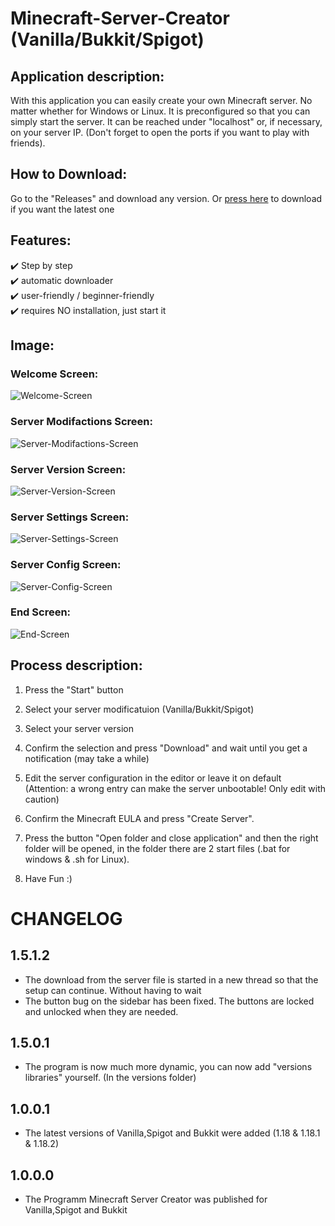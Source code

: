 # Minecraft-Server-Creator (Vanilla/Bukkit/Spigot)


## Application description:

With this application you can easily create your own Minecraft server. 
No matter whether for Windows or Linux. It is preconfigured so that you can simply start the server. 
It can be reached under "localhost" or, if necessary, on your server IP. 
(Don't forget to open the ports if you want to play with friends). 


## How to Download:

Go to the "Releases" and download any version. Or [press here](https://github.com/Schecher1/Minecraft-Server-Creator/releases/download/Minecraft-Server-Creator-Ver-1.5.1.2/Program.zip) to download if you want the latest one


## Features:

✔️ Step by step<br/>
✔️ automatic downloader<br/>
✔️ user-friendly / beginner-friendly<br/>
✔️ requires NO installation, just start it<br/>

## Image:
### Welcome Screen:
![Welcome-Screen](IMAGES/Version%201.5.1.2/WelcomeScreen.PNG)

### Server Modifactions Screen:
![Server-Modifactions-Screen](IMAGES/Version%201.5.1.2/ServerModifactionsScreen.PNG)

### Server Version Screen:
![Server-Version-Screen](IMAGES/Version%201.5.1.2/ServerVersionScreen.PNG)

### Server Settings Screen:
![Server-Settings-Screen](IMAGES/Version%201.5.1.2/ServerSettingsScreen.PNG)

### Server Config Screen:
![Server-Config-Screen](IMAGES/Version%201.5.1.2/ServerConfigScreen.PNG)

### End Screen:
![End-Screen](IMAGES/Version%201.5.1.2/EndScreen.PNG)

## Process description:

1. Press the "Start" button

2. Select your server modificatuion (Vanilla/Bukkit/Spigot)

3. Select your server version

4. Confirm the selection and press "Download" and wait until you get a notification (may take a while)

5. Edit the server configuration in the editor or leave it on default (Attention: a wrong entry can make the server unbootable! Only edit with caution)

6. Confirm the Minecraft EULA and press "Create Server".

7. Press the button "Open folder and close application" and then the right folder will be opened, in the folder there are 2 start files (.bat for windows & .sh for Linux).

8. Have Fun :)


# CHANGELOG

## 1.5.1.2
- The download from the server file is started in a new thread so that the setup can continue. Without having to wait<br/>
- The button bug on the sidebar has been fixed. The buttons are locked and unlocked when they are needed.<br/>

## 1.5.0.1
- The program is now much more dynamic, you can now add "versions libraries" yourself. (In the versions folder) <br/>

## 1.0.0.1
- The latest versions of Vanilla,Spigot and Bukkit were added (1.18 & 1.18.1 & 1.18.2)<br/>

## 1.0.0.0
- The Programm Minecraft Server Creator was published for Vanilla,Spigot and Bukkit<br/>


